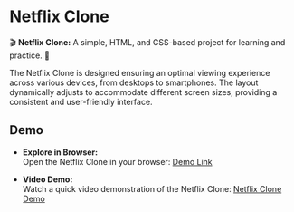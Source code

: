 # Netflix Clone

🎬 **Netflix Clone:** A simple, HTML, and CSS-based project for learning and practice. 🍿

The Netflix Clone is designed ensuring an optimal viewing experience across various devices, from desktops to smartphones. The layout dynamically adjusts to accommodate different screen sizes, providing a consistent and user-friendly interface.

## Demo

- **Explore in Browser:**  
  Open the Netflix Clone in your browser: [Demo Link](https://blessy-b-sherin.github.io/Netflix-clone/)

- **Video Demo:**  
  Watch a quick video demonstration of the Netflix Clone: [Netflix Clone Demo](https://1drv.ms/v/s!Aud4KTNtZ7Z4tFehaT_ZYjv6hhA2)
